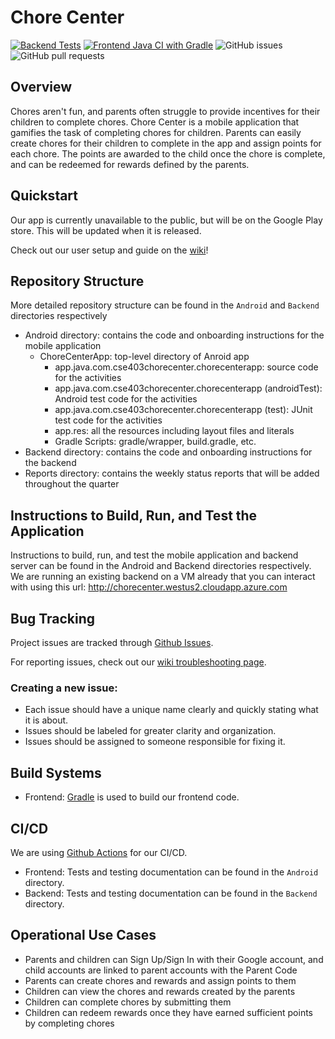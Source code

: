 # Chore Center

[![Backend Tests](https://github.com/yaretzj/ChoreCenter/actions/workflows/backend-tests.yml/badge.svg?branch=master)](https://github.com/yaretzj/ChoreCenter/actions/workflows/backend-tests.yml)
[![Frontend Java CI with Gradle](https://github.com/yaretzj/ChoreCenter/actions/workflows/gradle.yml/badge.svg?branch=master)](https://github.com/yaretzj/ChoreCenter/actions/workflows/gradle.yml)
![GitHub issues](https://img.shields.io/github/issues/yaretzj/ChoreCenter)
![GitHub pull requests](https://img.shields.io/github/issues-pr/yaretzj/ChoreCenter)

## Overview

Chores aren't fun, and parents often struggle to provide incentives for their children to complete chores. Chore Center is a mobile application that gamifies the task of completing chores for children. Parents can easily create chores for their children to complete in the app and assign points for each chore. The points are awarded to the child once the chore is complete, and can be redeemed for rewards defined by the parents.

## Quickstart

Our app is currently unavailable to the public, but will be on the Google Play store. This will be updated when it is released.

Check out our user setup and guide on the [wiki](https://github.com/yaretzj/ChoreCenter/wiki)!

## Repository Structure
More detailed repository structure can be found in the `Android` and `Backend` directories respectively
* Android directory: contains the code and onboarding instructions for the mobile application
    * ChoreCenterApp: top-level directory of Anroid app
        * app.java.com.cse403chorecenter.chorecenterapp: source code for the activities
        * app.java.com.cse403chorecenter.chorecenterapp (androidTest): Android test code for the activities
        * app.java.com.cse403chorecenter.chorecenterapp (test): JUnit test code for the activities
        * app.res: all the resources including layout files and literals
        * Gradle Scripts: gradle/wrapper, build.gradle, etc.
* Backend directory: contains the code and onboarding instructions for the backend
* Reports directory: contains the weekly status reports that will be added throughout the quarter

## Instructions to Build, Run, and Test the Application
Instructions to build, run, and test the mobile application and backend server can be found in the Android and Backend directories respectively.
We are running an existing backend on a VM already that you can interact with using this url: http://chorecenter.westus2.cloudapp.azure.com

## Bug Tracking

Project issues are tracked through [Github Issues](https://guides.github.com/features/issues/).

For reporting issues, check out our [wiki troubleshooting page](https://github.com/yaretzj/ChoreCenter/wiki/Troubleshooting).

### Creating a new issue:
- Each issue should have a unique name clearly and quickly stating what it is about.
- Issues should be labeled for greater clarity and organization.
- Issues should be assigned to someone responsible for fixing it.

## Build Systems

- Frontend: [Gradle](https://gradle.org/) is used to build our frontend code.

## CI/CD

We are using [Github Actions](https://github.com/features/actions) for our CI/CD.

- Frontend: Tests and testing documentation can be found in the `Android` directory.
- Backend: Tests and testing documentation can be found in the `Backend` directory.

## Operational Use Cases
- Parents and children can Sign Up/Sign In with their Google account, and child accounts are linked to parent accounts with the Parent Code
- Parents can create chores and rewards and assign points to them
- Children can view the chores and rewards created by the parents
- Children can complete chores by submitting them
- Children can redeem rewards once they have earned sufficient points by completing chores

